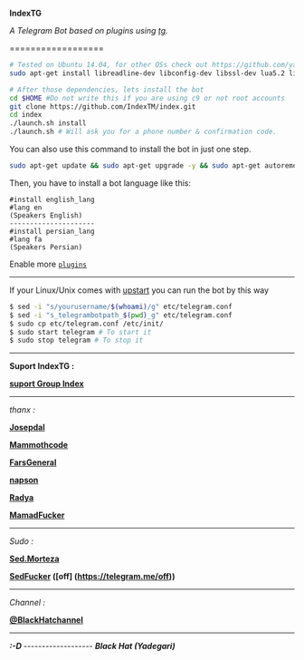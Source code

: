 <B>IndexTG</B>

<I>A Telegram Bot based on plugins using [tg](https://github.com/vysheng/tg).</I>

==================

```bash
# Tested on Ubuntu 14.04, for other OSs check out https://github.com/yagop/telegram-bot/wiki/Installation
sudo apt-get install libreadline-dev libconfig-dev libssl-dev lua5.2 liblua5.2-dev libevent-dev make unzip git redis-server g++ libjansson-dev libpython-dev expat libexpat1-dev
```

```bash
# After those dependencies, lets install the bot
cd $HOME #Do not write this if you are using c9 or not root accounts
git clone https://github.com/IndexTM/index.git
cd index
./launch.sh install
./launch.sh # Will ask you for a phone number & confirmation code.
```
You can also use this command to install the bot in just one step.
```bash
sudo apt-get update && sudo apt-get upgrade -y && sudo apt-get autoremove && sudo apt-get autoclean && sudo apt-get install libreadline-dev libconfig-dev libssl-dev lua5.2 liblua5.2-dev libevent-dev make unzip git redis-server g++ libjansson-dev libpython-dev expat libexpat1-dev -y && cd $HOME && rm -rf index && rm -rf .telegram-cli && git clone https://github.com/IndexTM/index.git && cd index && ./launch.sh install && ./launch.sh
```
Then, you have to install a bot language like this:
```
#install english_lang
#lang en
(Speakers English)
---------------------
#install persian_lang
#lang fa
(Speakers Persian)
```

Enable more [`plugins`](https://github.com/yagop/Talibot/tree/supergroups/plugins)

------------

If your Linux/Unix comes with [upstart](http://upstart.ubuntu.com/) you can run the bot by this way
```bash
$ sed -i "s/yourusername/$(whoami)/g" etc/telegram.conf
$ sed -i "s_telegrambotpath_$(pwd)_g" etc/telegram.conf
$ sudo cp etc/telegram.conf /etc/init/
$ sudo start telegram # To start it
$ sudo stop telegram # To stop it
```

-------------------------------------

<B>Suport IndexTG :

[suport Group Index](https://telegram.me/joinchat/DRVuDAjDa98OGV4UMRuFkw)</B>

-----------------
  <I> thanx :</I>

<B>[Josepdal](https://telegram.me/Josepdal)


[Mammothcode](https://telegram.me/Mammothcode)


[FarsGeneral](https://telegram.me/FarsGeneral)


[napson](https://telegram.me/napson)


[Radya](https://telegram.me/error_log)


[MamadFucker](https://telegram.me/mamadFucker)</B>

-------------------

  <I> Sudo :</I>

<B>[Sed.Morteza](https://telegram.me/MasterTG) 


[SedFucker](https://telegram.me/SedFucker) ([off] (https://telegram.me/off))</B>

-------------------

  <I> Channel :</I>
   
 <B> [@BlackHatchannel](https://telegram.me/BlackHatchannel)</B>
   
-------------------
<B>
 <I>:-D<I>
</B>
-------------------
<B>
Black Hat (Yadegari)
</B>
